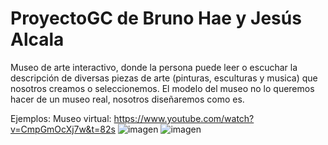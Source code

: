 # ProyectoGC de Bruno Hae y Jesús Alcala

Museo de arte interactivo, donde la persona puede leer o escuchar la descripción de diversas piezas de arte (pinturas, esculturas y musica) que nosotros creamos o seleccionemos. El modelo del museo no lo queremos hacer de un museo real, nosotros diseñaremos como es.

Ejemplos:
Museo virtual: https://www.youtube.com/watch?v=CmpGmOcXj7w&t=82s
![imagen](https://user-images.githubusercontent.com/61795705/131900296-4ac3c656-46f6-4ab1-85a2-6578f7cb4f9c.png)
![imagen](https://user-images.githubusercontent.com/61795705/131900409-2005ad3c-b226-4908-ba6e-13c322a1d175.png)




